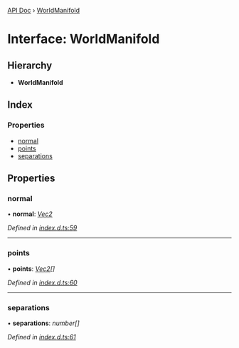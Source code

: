 [API Doc](../README.md) › [WorldManifold](worldmanifold.md)

# Interface: WorldManifold

## Hierarchy

* **WorldManifold**

## Index

### Properties

* [normal](worldmanifold.md#normal)
* [points](worldmanifold.md#points)
* [separations](worldmanifold.md#separations)

## Properties

###  normal

• **normal**: *[Vec2](vec2.md)*

*Defined in [index.d.ts:59](https://github.com/shakiba/planck.js/blob/49dcd19/lib/index.d.ts#L59)*

___

###  points

• **points**: *[Vec2](vec2.md)[]*

*Defined in [index.d.ts:60](https://github.com/shakiba/planck.js/blob/49dcd19/lib/index.d.ts#L60)*

___

###  separations

• **separations**: *number[]*

*Defined in [index.d.ts:61](https://github.com/shakiba/planck.js/blob/49dcd19/lib/index.d.ts#L61)*
